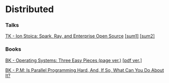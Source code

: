 # Distributed

### Talks

[TK - Ion Stoica: Spark, Ray, and Enterprise Open Source](https://www.youtube.com/watch?v=-MVLURFH5nk) [[sum1]](https://zhuanlan.zhihu.com/p/464071406) [[sum2]](https://zhuanlan.zhihu.com/p/463958487)

### Books

[BK - Operating Systems: Three Easy Pieces (page ver.)](https://pages.cs.wisc.edu/~remzi/OSTEP/#book-chapters) [[pdf ver.]](https://github.com/mthipparthi/operating-systems-three-easy-pieces/blob/master/book.pdf)

[BK - P.M: Is Parallel Programming Hard, And, If So, What Can You Do About It?](https://mirrors.edge.kernel.org/pub/linux/kernel/people/paulmck/perfbook/perfbook.html)





